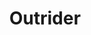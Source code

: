 ---
layout: hero
title: Outrider
spec: Rider
class: Blaster
skill:
    name: Napalm Grenade
    description: The Outrider fires a certain number of Napalm Grenades at the target. The grenade explodes after 3s, inflicting a lot of damage to the target. Enemies nearby will also suffer a small amount of splash damage.
    stats:
        Cooldown: 10s
        Number of Napalm Grenades: 1/2/3
        Ability Damage: 400
        Splash Damage: 80
---